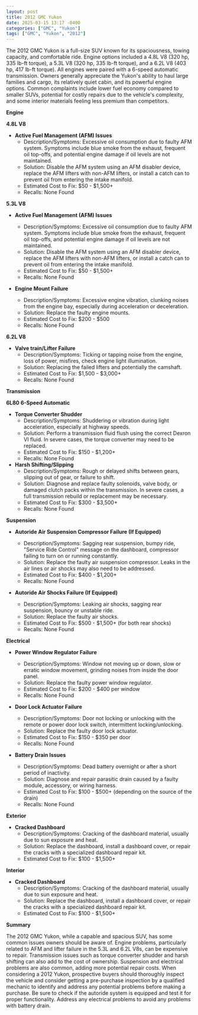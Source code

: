```yaml
---
layout: post
title: 2012 GMC Yukon
date: 2025-03-15 13:17 -0400
categories: ["GMC", "Yukon"]
tags: ["GMC", "Yukon", "2012"]
---
```

The 2012 GMC Yukon is a full-size SUV known for its spaciousness, towing capacity, and comfortable ride. Engine options included a 4.8L V8 (320 hp, 335 lb-ft torque), a 5.3L V8 (320 hp, 335 lb-ft torque), and a 6.2L V8 (403 hp, 417 lb-ft torque). All engines were paired with a 6-speed automatic transmission. Owners generally appreciate the Yukon's ability to haul large families and cargo, its relatively quiet cabin, and its powerful engine options. Common complaints include lower fuel economy compared to smaller SUVs, potential for costly repairs due to the vehicle's complexity, and some interior materials feeling less premium than competitors.

**Engine**

**4.8L V8**

*   **Active Fuel Management (AFM) Issues**
    *   Description/Symptoms: Excessive oil consumption due to faulty AFM system. Symptoms include blue smoke from the exhaust, frequent oil top-offs, and potential engine damage if oil levels are not maintained.
    *   Solution: Disable the AFM system using an AFM disabler device, replace the AFM lifters with non-AFM lifters, or install a catch can to prevent oil from entering the intake manifold.
    *   Estimated Cost to Fix: $50 - $1,500+
    *   Recalls: None Found

**5.3L V8**

*   **Active Fuel Management (AFM) Issues**
    *   Description/Symptoms: Excessive oil consumption due to faulty AFM system. Symptoms include blue smoke from the exhaust, frequent oil top-offs, and potential engine damage if oil levels are not maintained.
    *   Solution: Disable the AFM system using an AFM disabler device, replace the AFM lifters with non-AFM lifters, or install a catch can to prevent oil from entering the intake manifold.
    *   Estimated Cost to Fix: $50 - $1,500+
    *   Recalls: None Found

*   **Engine Mount Failure**
    *   Description/Symptoms: Excessive engine vibration, clunking noises from the engine bay, especially during acceleration or deceleration.
    *   Solution: Replace the faulty engine mounts.
    *   Estimated Cost to Fix: $200 - $500
    *   Recalls: None Found

**6.2L V8**

*   **Valve train/Lifter Failure**
    *   Description/Symptoms: Ticking or tapping noise from the engine, loss of power, misfires, check engine light illumination.
    *   Solution: Replacing the failed lifters and potentially the camshaft.
    *   Estimated Cost to Fix: $1,500 - $3,000+
    *   Recalls: None Found

**Transmission**

**6L80 6-Speed Automatic**

*   **Torque Converter Shudder**
    *   Description/Symptoms: Shuddering or vibration during light acceleration, especially at highway speeds.
    *   Solution: Perform a transmission fluid flush using the correct Dexron VI fluid. In severe cases, the torque converter may need to be replaced.
    *   Estimated Cost to Fix: $150 - $1,200+
    *   Recalls: None Found
*   **Harsh Shifting/Slipping**
    *   Description/Symptoms: Rough or delayed shifts between gears, slipping out of gear, or failure to shift.
    *   Solution: Diagnose and replace faulty solenoids, valve body, or damaged clutch packs within the transmission. In severe cases, a full transmission rebuild or replacement may be necessary.
    *   Estimated Cost to Fix: $300 - $3,500+
    *   Recalls: None Found

**Suspension**

*   **Autoride Air Suspension Compressor Failure (If Equipped)**
    *   Description/Symptoms: Sagging rear suspension, bumpy ride, "Service Ride Control" message on the dashboard, compressor failing to turn on or running constantly.
    *   Solution: Replace the faulty air suspension compressor. Leaks in the air lines or air shocks may also need to be addressed.
    *   Estimated Cost to Fix: $400 - $1,200+
    *   Recalls: None Found

*   **Autoride Air Shocks Failure (If Equipped)**
    *   Description/Symptoms: Leaking air shocks, sagging rear suspension, bouncy or unstable ride.
    *   Solution: Replace the faulty air shocks.
    *   Estimated Cost to Fix: $500 - $1,500+ (for both rear shocks)
    *   Recalls: None Found

**Electrical**

*   **Power Window Regulator Failure**
    *   Description/Symptoms: Window not moving up or down, slow or erratic window movement, grinding noises from inside the door panel.
    *   Solution: Replace the faulty power window regulator.
    *   Estimated Cost to Fix: $200 - $400 per window
    *   Recalls: None Found

*   **Door Lock Actuator Failure**
    *   Description/Symptoms: Door not locking or unlocking with the remote or power door lock switch, intermittent locking/unlocking.
    *   Solution: Replace the faulty door lock actuator.
    *   Estimated Cost to Fix: $150 - $350 per door
    *   Recalls: None Found

*   **Battery Drain Issues**
    *   Description/Symptoms: Dead battery overnight or after a short period of inactivity.
    *   Solution: Diagnose and repair parasitic drain caused by a faulty module, accessory, or wiring harness.
    *   Estimated Cost to Fix: $100 - $500+ (depending on the source of the drain)
    *   Recalls: None Found

**Exterior**

*   **Cracked Dashboard**
    *   Description/Symptoms: Cracking of the dashboard material, usually due to sun exposure and heat.
    *   Solution: Replace the dashboard, install a dashboard cover, or repair the cracks with a specialized dashboard repair kit.
    *   Estimated Cost to Fix: $100 - $1,500+

**Interior**

*   **Cracked Dashboard**
    *   Description/Symptoms: Cracking of the dashboard material, usually due to sun exposure and heat.
    *   Solution: Replace the dashboard, install a dashboard cover, or repair the cracks with a specialized dashboard repair kit.
    *   Estimated Cost to Fix: $100 - $1,500+

**Summary**

The 2012 GMC Yukon, while a capable and spacious SUV, has some common issues owners should be aware of. Engine problems, particularly related to AFM and lifter failure in the 5.3L and 6.2L V8s, can be expensive to repair. Transmission issues such as torque converter shudder and harsh shifting can also add to the cost of ownership. Suspension and electrical problems are also common, adding more potential repair costs. When considering a 2012 Yukon, prospective buyers should thoroughly inspect the vehicle and consider getting a pre-purchase inspection by a qualified mechanic to identify and address any potential problems before making a purchase. Be sure to check if the autoride system is equipped and test it for proper functionality. Address any electrical problems to avoid any problems with battery drain.

